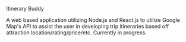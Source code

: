 Itinerary Buddy

A web based application utilizing Node.js and React.js to utilize Google Map's API to assist the user in developing trip itineraries based off attraction location/rating/price/etc. Currently in progress. 
 
